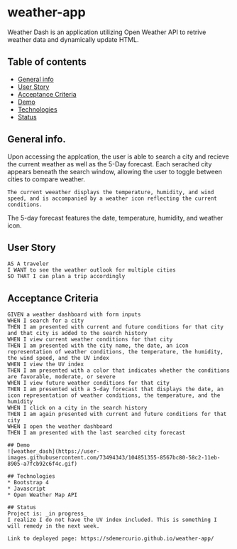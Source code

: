 # weather-app
Weather Dash is an application utilizing Open Weather API to retrive weather data and dynamically update HTML.

## Table of contents
* [General info](#general-info)
* [User Story](#user-story)
* [Acceptance Criteria](#acceptance-criteria)
* [Demo](#demo)
* [Technologies](#technologies)
* [Status](#status)

## General info.
Upon accessing the applcation, the user is able to search a city and recieve the current weather as well as the 5-Day forecast. Each serached city appears beneath the search window, allowing the user to toggle between cities to compare weather.
```
The current weeather displays the temperature, humidity, and wind speed, and is accompanied by a weather icon reflecting the current conditions.
```
The 5-day forecast features the date, temperature, humidity, and weather icon.

## User Story

```
AS A traveler
I WANT to see the weather outlook for multiple cities
SO THAT I can plan a trip accordingly
```

## Acceptance Criteria

```
GIVEN a weather dashboard with form inputs
WHEN I search for a city
THEN I am presented with current and future conditions for that city and that city is added to the search history
WHEN I view current weather conditions for that city
THEN I am presented with the city name, the date, an icon representation of weather conditions, the temperature, the humidity, the wind speed, and the UV index
WHEN I view the UV index
THEN I am presented with a color that indicates whether the conditions are favorable, moderate, or severe
WHEN I view future weather conditions for that city
THEN I am presented with a 5-day forecast that displays the date, an icon representation of weather conditions, the temperature, and the humidity
WHEN I click on a city in the search history
THEN I am again presented with current and future conditions for that city
WHEN I open the weather dashboard
THEN I am presented with the last searched city forecast

## Demo
![weather_dash](https://user-images.githubusercontent.com/73494343/104851355-8567bc80-58c2-11eb-8905-a7fcb92c6f4c.gif)

## Technologies
* Bootstrap 4
* Javascript
* Open Weather Map API

## Status
Project is: _in progress_
I realize I do not have the UV index included. This is something I will remedy in the next week.

Link to deployed page: https://sdemercurio.github.io/weather-app/
